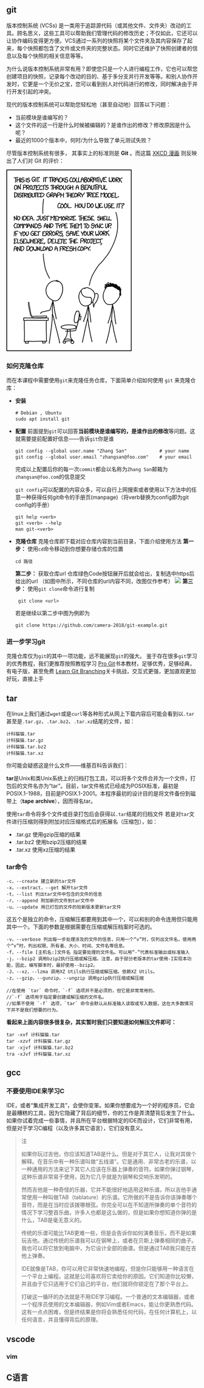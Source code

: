 ## git
版本控制系统 (VCSs) 是一类用于追踪源代码（或其他文件、文件夹）改动的工具。顾名思义，这些工具可以帮助我们管理代码的修改历史；不仅如此，它还可以让协作编码变得更方便。VCS通过一系列的快照将某个文件夹及其内容保存了起来，每个快照都包含了文件或文件夹的完整状态。同时它还维护了快照创建者的信息以及每个快照的相关信息等等。

为什么说版本控制系统非常有用？即使您只是一个人进行编程工作，它也可以帮您创建项目的快照，记录每个改动的目的、基于多分支并行开发等等。和别人协作开发时，它更是一个无价之宝，您可以看到别人对代码进行的修改，同时解决由于并行开发引起的冲突。

现代的版本控制系统可以帮助您轻松地（甚至自动地）回答以下问题：

- 当前模块是谁编写的？
- 这个文件的这一行是什么时候被编辑的？是谁作出的修改？修改原因是什么呢？
- 最近的1000个版本中，何时/为什么导致了单元测试失败？

尽管版本控制系统有很多， 其事实上的标准则是 **Git** 。而这篇 [XKCD 漫画](https://xkcd.com/1597/) 则反映出了人们对 Git 的评价：

![](./material/git.png)

### 如何克隆仓库
而在本课程中需要使用`git`来克隆任务仓库，下面简单介绍如何使用 `git` 来克隆仓库：
- **安装**
  ```
  # Debian , Ubuntu 
  sudo apt install git
    ```
- **配置**
  前面提到`git`可以回答**当前模块是谁编写的，是谁作出的修改**等问题。这就需要提前配置好信息——告诉`git`你是谁
  
	```
  git config --global user.name "Zhang San"            # your name
  git config --global user.email "zhangsan@foo.com"    # your email
	```
 
  完成以上配置后你的每一次`commit`都会以名称为`Zhang San`邮箱为`zhangsan@foo.com`的信息提交

  `git config`可以配置的内容众多，可以自行上网搜索或者使用以下方法中的任意一种获得任何git命令的手册页(manpage)（将verb替换为config即为git config的手册）
  
  ```
  git help <verb>
  git <verb> --help
  man git-<verb>
	```
	
- **克隆仓库**
  克隆仓库即下载对应仓库内容到当前目录，下面介绍使用方法
  **第一步：**
  使用`cd`命令移动到你想要存储仓库的位置
  
  ```
  cd 路径
	```
	
  **第二步：**
  获取仓库url
  仓库绿色Code按钮展开后就会给出，复制选中https后给出的url
  （如图中所示，不同仓库的url内容不同，改图仅作参考）
  ![](./material/git%20clone%20url.png)
   **第三步：**
   使用`git clone`命令进行复制
   
  ```
   git clone <url>
    ```

   若是继续以第二步中图为例即为

  ```
  git clone https://github.com/camera-2018/git-example.git
    ```

### 进一步学习git
克隆仓库仅为`git`的其中一项功能，远不能展现`git`的强大。
鉴于存在很多`git`学习的优秀教程，我们更推荐按照教程学习
[Pro Git](https://git-scm.com/book/en/v2)书本教材，足够优秀，足够经典，有电子版，甚至免费
[Learn Git Branching](https://learngitbranching.js.org/)关卡挑战，交互式更强，更加直观更加好玩，直接上手

## tar
在linux上我们通过`wget`或是`curl`等各种形式从网上下载内容后可能会看到以`.tar`甚至是`.tar.gz`、`.tar.bz2`、`.tar.xz`结尾的文件，如：
```
计科猫猫.tar
计科猫猫.tar.gz
计科猫猫.tar.bz2
计科猫猫.tar.xz
```
你可能会疑惑这是什么文件——维基百科告诉我们：

**tar**是Unix和类Unix系统上的归档打包工具，可以将多个文件合并为一个文件，打包后的文件名亦为“tar”。目前，tar文件格式已经成为POSIX标准，最初是POSIX.1-1988，目前是POSIX.1-2001。本程序最初的设计目的是将文件备份到磁带上（**tape** **archive**），因而得名tar。

使用`tar`命令将多个文件或目录打包后会获得以`.tar`结尾的归档文件
若是对`tar`文件进行压缩则得到附加对应压缩格式后的拓展名（压缩包），如：
- .tar.gz 使用gzip压缩的结果
- .tar.bz2 使用bzip2压缩的结果
- .tar.xz 使用xz压缩的结果
### tar命令
```
-c，--create 建立新的tar文件
-x，--extract，--get 解开tar文件
-t，--list 列出tar文件中包含的文件的信息
-r，--append 附加新的文件到tar文件中
-u，--update 用已打包的文件的较新版本更新tar文件
```
这五个是独立的命令，压缩解压都要用到其中一个，可以和别的命令连用但只能用其中一个。下面的参数是根据需要在压缩或解压档案时可选的。
```
-v，--verbose 列出每一步处理涉及的文件的信息，只用一个“v”时，仅列出文件名，使用两个“v”时，列出权限、所有者、大小、时间、文件名等信息。
-f，--file [主机名:]文件名 指定要处理的文件名。可以用“-”代表标准输出或标准输入
-j，--bzip2 调用bzip2执行压缩或解压缩。注意，由于部分老版本的tar使用-I实现本功能，因此，编写脚本时，最好使用--bzip2。
-J，--xz，--lzma 调用XZ Utils执行压缩或解压缩。依赖XZ Utils。
-z，--gzip，--gunzip，--ungzip 调用gzip执行压缩或解压缩

//在使用 `tar` 命令时，`-f` 选项并不是必须的，但它是非常常用的。
//`-f` 选项用于指定要创建或解压缩的文件名。
//如果不使用 `-f` 选项，`tar` 命令会默认从标准输入读取或写入数据，这在大多数情况下并不是我们想要的行为。
```

**看起来上面内容很多很复杂，其实暂时我们只要知道如何解压文件即可：**
```
tar -xvf 计科猫猫.tar
tar -xzvf 计科猫猫.tar.gz
tar -xjvf 计科猫猫.tar.bz2
tra -xJvf 计科猫猫.tar.xz
```
## gcc
### 不要使用IDE来学习C
IDE，或者“集成开发工具”，会使你变笨。如果你想要成为一个好的程序员，它会是最糟糕的工具，因为它隐藏了背后的细节，你的工作是弄清楚背后发生了什么。如果你试着完成一些事情，并且所在平台根据特定的IDE而设计，它们非常有用，但是对于学习C编程（以及许多其它语言），它们没有意义。

> 注
> 
> 如果你玩过吉他，你应该知道TAB是什么。但是对于其它人，让我对其做个解释。在音乐中有一种乐谱叫做“五线谱”。它是通用、非常古老的乐谱，以一种通用的方法来记下其它人应该在乐器上弹奏的音符。如果你弹过钢琴，这种乐谱非常易于使用，因为它几乎就是为钢琴和交响乐发明的。
> 
> 然而吉他是一种奇怪的乐器，它并不能很好地适用这种乐谱。所以吉他手通常使用一种叫做TAB（tablature）的乐谱。它所做的不是告诉你该弹奏哪个音符，而是在当时应该拨哪根弦。你完全可以在不知道所弹奏的单个音符的情况下学习整首乐曲，许多人也都是这么做的，但是如果你想知道你弹的是什么，TAB是毫无意义的。
> 
> 传统的乐谱可能比TAB更难一些，但是会告诉你如何演奏音乐，而不是如果玩吉他。通过传统的乐谱我可以在钢琴上，或者在贝斯上弹奏相同的曲子。我也可以将它放到电脑中，为它设计全部的曲谱。但是通过TAB我只能在吉他上弹奏。
> 
> IDE就像是TAB，你可以用它非常快速地编程，但是你只能够用一种语言在一个平台上编程。这就是公司喜欢将它卖给你的原因。它们知道你比较懒，并且由于它只适用于它们自己的平台，他们就将你锁定在了那个平台上。
> 
> 打破这一循环的办法就是不用IDE学习编程。一个普通的文本编辑器，或者一个程序员使用的文本编辑器，例如Vim或者Emacs，能让你更熟悉代码。这有一点点困难，但是终结果是你将会熟悉任何代码，在任何计算机上，以任何语言，并且懂得背后的原理。


## vscode
### vim
## C语言
